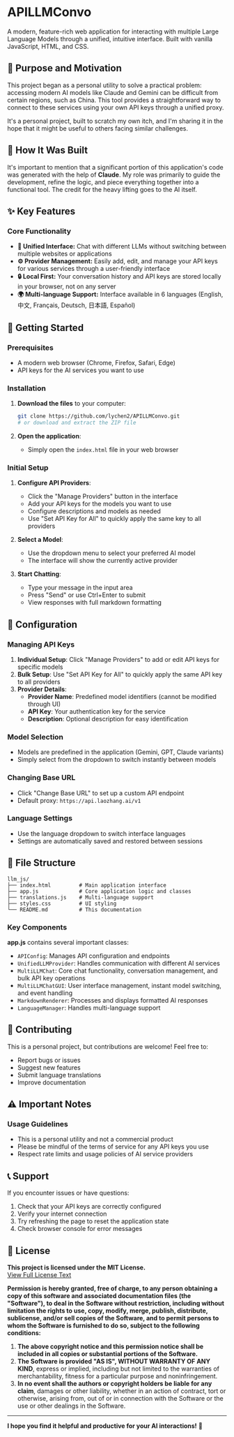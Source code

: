 # APILLMConvo

A modern, feature-rich web application for interacting with multiple Large Language Models through a unified, intuitive interface. Built with vanilla JavaScript, HTML, and CSS.

## 🌟 Purpose and Motivation

This project began as a personal utility to solve a practical problem: accessing modern AI models like Claude and Gemini can be difficult from certain regions, such as China. This tool provides a straightforward way to connect to these services using your own API keys through a unified proxy.

It's a personal project, built to scratch my own itch, and I'm sharing it in the hope that it might be useful to others facing similar challenges.

## 🤖 How It Was Built

It's important to mention that a significant portion of this application's code was generated with the help of **Claude**. My role was primarily to guide the development, refine the logic, and piece everything together into a functional tool. The credit for the heavy lifting goes to the AI itself.

## ✨ Key Features

### Core Functionality
*   **🔄 Unified Interface:** Chat with different LLMs without switching between multiple websites or applications
*   **⚙️ Provider Management:** Easily add, edit, and manage your API keys for various services through a user-friendly interface
*   **🔒 Local First:** Your conversation history and API keys are stored locally in your browser, not on any server
*   **🌍 Multi-language Support:** Interface available in 6 languages (English, 中文, Français, Deutsch, 日本語, Español)

## 🚀 Getting Started

### Prerequisites
- A modern web browser (Chrome, Firefox, Safari, Edge)
- API keys for the AI services you want to use

### Installation
1.  **Download the files** to your computer:
    ```bash
    git clone https://github.com/lychen2/APILLMConvo.git
    # or download and extract the ZIP file
    ```

2.  **Open the application**:
    - Simply open the `index.html` file in your web browser

### Initial Setup
1.  **Configure API Providers**:
    - Click the "Manage Providers" button in the interface
    - Add your API keys for the models you want to use
    - Configure descriptions and models as needed
    - Use "Set API Key for All" to quickly apply the same key to all providers

2.  **Select a Model**:
    - Use the dropdown menu to select your preferred AI model
    - The interface will show the currently active provider

3.  **Start Chatting**:
    - Type your message in the input area
    - Press "Send" or use Ctrl+Enter to submit
    - View responses with full markdown formatting

## 🔧 Configuration

### Managing API Keys
1. **Individual Setup**: Click "Manage Providers" to add or edit API keys for specific models
2. **Bulk Setup**: Use "Set API Key for All" to quickly apply the same API key to all providers
3. **Provider Details**:
   - **Provider Name**: Predefined model identifiers (cannot be modified through UI)
   - **API Key**: Your authentication key for the service
   - **Description**: Optional description for easy identification

### Model Selection
- Models are predefined in the application (Gemini, GPT, Claude variants)
- Simply select from the dropdown to switch instantly between models

### Changing Base URL
- Click "Change Base URL" to set up a custom API endpoint
- Default proxy: `https://api.laozhang.ai/v1`

### Language Settings
- Use the language dropdown to switch interface languages
- Settings are automatically saved and restored between sessions

## 📁 File Structure

```
llm_js/
├── index.html         # Main application interface
├── app.js             # Core application logic and classes
├── translations.js    # Multi-language support
├── styles.css         # UI styling
└── README.md          # This documentation
```

### Key Components

**app.js** contains several important classes:
- `APIConfig`: Manages API configuration and endpoints
- `UnifiedLLMProvider`: Handles communication with different AI services
- `MultiLLMChat`: Core chat functionality, conversation management, and bulk API key operations
- `MultiLLMChatGUI`: User interface management, instant model switching, and event handling
- `MarkdownRenderer`: Processes and displays formatted AI responses
- `LanguageManager`: Handles multi-language support

## 🤝 Contributing

This is a personal project, but contributions are welcome! Feel free to:
- Report bugs or issues
- Suggest new features
- Submit language translations
- Improve documentation

## ⚠️ Important Notes

### Usage Guidelines
- This is a personal utility and not a commercial product
- Please be mindful of the terms of service for any API keys you use
- Respect rate limits and usage policies of AI service providers

## 📞 Support

If you encounter issues or have questions:
1. Check that your API keys are correctly configured
2. Verify your internet connection
3. Try refreshing the page to reset the application state
4. Check browser console for error messages

## 📄 License

**This project is licensed under the MIT License.**  
[View Full License Text](https://opensource.org/licenses/MIT)

**Permission is hereby granted, free of charge, to any person obtaining a copy of this software and associated documentation files (the "Software"), to deal in the Software without restriction, including without limitation the rights to use, copy, modify, merge, publish, distribute, sublicense, and/or sell copies of the Software, and to permit persons to whom the Software is furnished to do so, subject to the following conditions:**

1. **The above copyright notice and this permission notice shall be included in all copies or substantial portions of the Software.**
2. **The Software is provided "AS IS", WITHOUT WARRANTY OF ANY KIND**, express or implied, including but not limited to the warranties of merchantability, fitness for a particular purpose and noninfringement. 
3. **In no event shall the authors or copyright holders be liable for any claim**, damages or other liability, whether in an action of contract, tort or otherwise, arising from, out of or in connection with the Software or the use or other dealings in the Software.

---

**I hope you find it helpful and productive for your AI interactions!** 🚀
